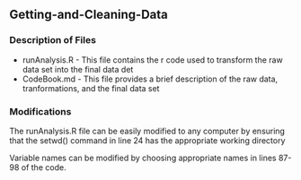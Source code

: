 ## Getting-and-Cleaning-Data

### Description of Files

+ runAnalysis.R - This file contains the r code used to transform the raw data set into the final data det
+ CodeBook.md - This file provides a brief description of the raw data, tranformations, and the final data set

### Modifications

The runAnalysis.R file can be easily modified to any computer by ensuring that the setwd() command in line 24 has the appropriate working directory

Variable names can be modified by choosing appropriate names in lines 87-98 of the code.
